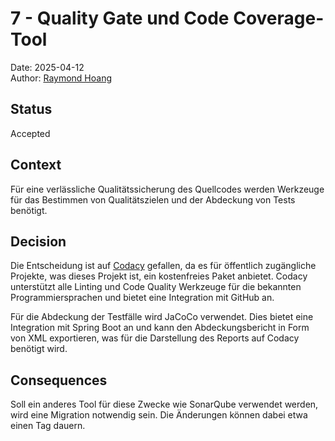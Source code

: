 # 7 - Quality Gate und Code Coverage-Tool

Date: 2025-04-12  
Author: [Raymond Hoang](mailto:grey@greydon.de)

## Status

Accepted

## Context

Für eine verlässliche Qualitätssicherung des Quellcodes werden Werkzeuge für das Bestimmen von Qualitätszielen und der Abdeckung von Tests benötigt.

## Decision

Die Entscheidung ist auf [Codacy](https://www.codacy.com/) gefallen, da es für öffentlich zugängliche Projekte, was dieses Projekt ist, ein kostenfreies Paket anbietet. Codacy unterstützt alle Linting und Code Quality Werkzeuge für die bekannten Programmiersprachen und bietet eine Integration mit GitHub an.

Für die Abdeckung der Testfälle wird JaCoCo verwendet. Dies bietet eine Integration mit Spring Boot an und kann den Abdeckungsbericht in Form von XML exportieren, was für die Darstellung des Reports auf Codacy benötigt wird.

## Consequences

Soll ein anderes Tool für diese Zwecke wie SonarQube verwendet werden, wird eine Migration notwendig sein. Die Änderungen können dabei etwa einen Tag dauern.
